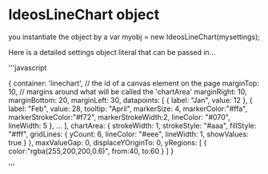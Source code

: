 # IdeosLineChart object

you instantiate the object by a 
var myobj = new IdeosLineChart(mysettings);

Here is a detailed settings object literal that can be passed in...

'''javascript

{
    container: 'linechart',     // the id of a canvas element on the page
	marginTop: 10,              // margins around what will be called the 'chartArea'
	marginRight: 10,
	marginBottom: 20,
	marginLeft: 30,
	datapoints: [
		{
			label: "Jan",
			value: 12
		},
		{
			label: "Feb",
			value: 28,
            tooltip: "April",
            markerSize: 4,
            markerColor:"#ffa",
            markerStrokeColor:"#f72",
            markerStrokeWidth:2,
            lineColor: "#070",
            lineWidth: 5
		},
		...
	],
	chartArea: {
		strokeWidth: 1,
		strokeStyle: "#aaa",
		fillStyle: "#fff",
		gridLines: {
			yCount: 6,
			lineColor: "#eee",
			lineWidth: 1,
			showValues: true
		}
	},
	maxValueGap: 0,
	displaceYOriginTo: 0,
	yRegions: [
        {
            color:"rgba(255,200,200,0.6)", 
            from:40, 
            to:60
        }
    ]
}

'''
